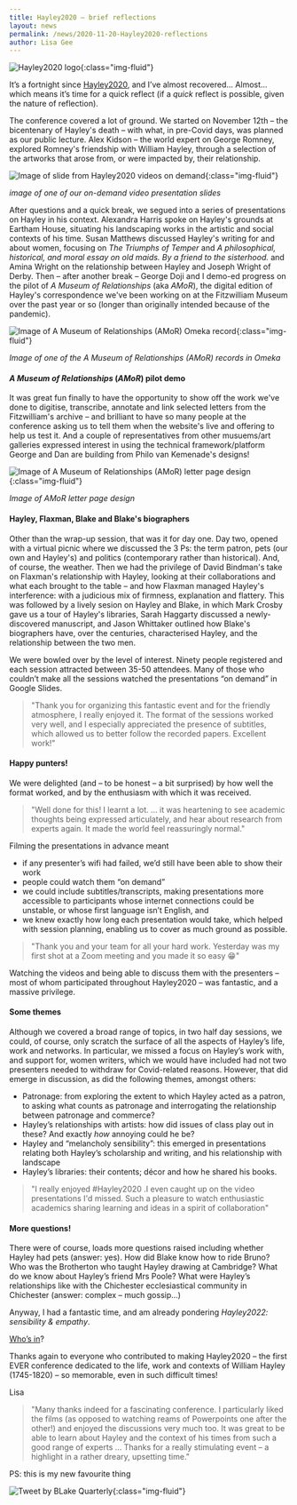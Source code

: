 ```yaml
---
title: Hayley2020 – brief reflections
layout: news
permalink: /news/2020-11-20-Hayley2020-reflections
author: Lisa Gee
---
```


![Hayley2020 logo](/images/conference/Hayley2020_logo_small.jpeg){:class="img-fluid"}


It’s a fortnight since [Hayley2020](https://hayley.fitzmuseum.cam.ac.uk/conference), and I’ve almost recovered… Almost… which means it’s time for a quick reflect (if a *quick* reflect is possible, given the nature of reflection).

The conference covered a lot of ground. We started on November 12th – the bicentenary of Hayley's death – with what, in pre-Covid days, was planned as our public lecture. Alex Kidson – the world expert on George Romney, explored Romney's friendship with William Hayley, through a selection of the artworks that arose from, or were impacted by, their relationship. 

![Image of slide from Hayley2020 videos on demand](/images/forblog/Hayley2020_Screenshot_GoogleSlide.jpg){:class="img-fluid"}

*image of one of our on-demand video presentation slides*

After questions and a quick break, we segued into a series of presentations on Hayley in his context. Alexandra Harris spoke on Hayley's grounds at Eartham House, situating his landscaping works in the artistic and social contexts of his time. Susan Matthews discussed Hayley's writing for and about women, focusing on *The Triumphs of Temper* and *A philosophical, historical, and moral essay on old maids. By a friend to the sisterhood.* and Amina Wright on the relationship between Hayley and Joseph Wright of Derby. Then – after another break – George Doji and I demo-ed progress on the pilot of *A Museum of Relationships* (aka *AMoR*), the digital edition of Hayley's correspondence we've been working on at the Fitzwilliam Museum over the past year or so (longer than originally intended because of the pandemic).

![Image of *A Museum of Relationships* (*AMoR*) Omeka record](/images/forblog/Omeka-item.jpg){:class="img-fluid"}

*Image of one of the *A Museum of Relationships* (*AMoR*) records in Omeka*

#### *A Museum of Relationships* (*AMoR*) pilot demo

It was great fun finally to have the opportunity to show off the work we've done to digitise, transcribe, annotate and link selected letters from the Fitzwilliam's archive – and brilliant to have so many people at the conference asking us to tell them when the website's live and offering to help us test it. And a couple of representatives from other musuems/art galleries expressed interest in using the technical framework/platform George and Dan are building from Philo van Kemenade's designs!

![Image of *A Museum of Relationships* (*AMoR*) letter page design](/images/forblog/IndividualLetterPage.jpg){:class="img-fluid"}

*Image of *AMoR* letter page design*

#### Hayley, Flaxman, Blake and Blake's biographers

Other than the wrap-up session, that was it for day one. Day two, opened with a virtual picnic where we discussed the 3 Ps: the term patron, pets (our own and Hayley's) and politics (contemporary rather than historical). And, of course, the weather. Then we had the privilege of David Bindman's take on Flaxman's relationship with Hayley, looking at their collaborations and what each brought to the table – and how Flaxman managed Hayley's interference: with a judicious mix of firmness, explanation and flattery. This was followed by a lively sesion on Hayley and Blake, in which Mark Crosby gave us a tour of Hayley's libraries, Sarah Haggarty discussed a newly-discovered manuscript, and Jason Whittaker outlined how Blake's biographers have, over the centuries, characterised Hayley, and the relationship between the two men.

We were bowled over by the level of interest. Ninety people registered and each session attracted between 35-50 attendees. Many of those who couldn’t make all the sessions watched the presentations “on demand” in Google Slides.

> "Thank you for organizing this fantastic event and for the friendly atmosphere, I really enjoyed it. The format of the sessions worked very well, and I especially appreciated the presence of subtitles, which allowed us to better follow the recorded papers. Excellent work!"

#### Happy punters!

We were delighted (and – to be honest – a bit surprised) by how well the format worked, and by the enthusiasm with which it was received. 

> "Well done for this!  I learnt a lot. … it was heartening to see academic thoughts being expressed articulately, and hear about research from experts again. It made the world feel reassuringly normal."

Filming the presentations in advance meant 
* if any presenter’s wifi had failed, we’d still have been able to show their work
* people could watch them “on demand” 
* we could include subtitles/transcripts, making presentations more accessible to participants whose internet connections could be unstable, or whose first language isn’t English,
and
* we knew exactly how long each presentation would take, which helped with session planning, enabling us to cover as much ground as possible.

> "Thank you and your team for all your hard work. Yesterday was my first shot at a Zoom meeting and you made it so easy 😁"

Watching the videos and being able to discuss them with the presenters – most of whom participated throughout Hayley2020 – was fantastic, and a massive privilege. 

#### Some themes

Although we covered a broad range of topics, in two half day sessions, we could, of course, only scratch the surface of all the aspects of Hayley’s life, work and networks. In particular, we missed a focus on Hayley’s work with, and support for, women writers, which we would have included had not two presenters needed to withdraw for Covid-related reasons. However, that did emerge in discussion, as did the following themes, amongst others:

* Patronage: from exploring the extent to which Hayley acted as a patron, to asking what counts as patronage and interrogating the relationship between patronage and commerce?
* Hayley’s relationships with artists: how did issues of class play out in these? And exactly *how* annoying could he be?
* Hayley and “melancholy sensibility”: this emerged in presentations relating both Hayley’s scholarship and writing, and his relationship with landscape
* Hayley’s libraries: their contents; décor and how he shared his books.

> "I really enjoyed #Hayley2020 .I even caught up on the video presentations I'd missed. Such a pleasure to watch enthusiastic academics sharing learning and ideas in a spirit of collaboration"

#### More questions!

There were of course, loads more questions raised including whether Hayley had pets (answer: yes). How did Blake know how to ride Bruno? Who was the Brotherton who taught Hayley drawing at Cambridge? What do we know about Hayley’s friend Mrs Poole? What were Hayley’s relationships like with the Chichester ecclesiastical community in Chichester (answer: complex – much gossip…)

Anyway, I had a fantastic time, and am already pondering *Hayley2022: sensibility & empathy*. 

[Who’s in](mailto:lg579@cam.ac.uk)?

Thanks again to everyone who contributed to making Hayley2020 – the first EVER conference dedicated to the life, work and contexts of William Hayley (1745-1820) – so memorable, even in such difficult times!

Lisa

> "Many thanks indeed for a fascinating conference.  I particularly liked the films (as opposed to watching reams of Powerpoints one after the other!) and enjoyed the discussions very much too.  It was great to be able to learn about Hayley and the context of his times from such a good range of experts …  Thanks for a really stimulating event – a highlight in a rather dreary, upsetting time."

PS: this is my new favourite thing

![Tweet by BLake Quarterly](/images/forblog/Hayley-quarterly-smaller.jpg){:class="img-fluid"}

